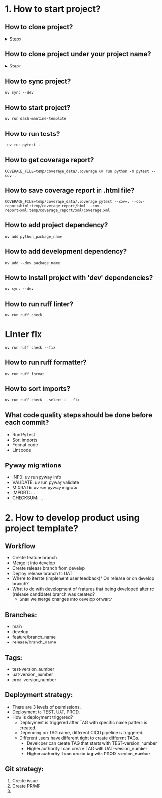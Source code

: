 
# 1. How to start project?

## How to clone project?

<details>

<summary>Steps</summary>


1. Clone project

```bash
git clone git@gitlab.com:public-projects1853809/dash-mantine-template.git
```

2. Change directory

```bash
cd dash-mantine-template
```

3. Create Postgress database

- Here is instruction how ro create pg database: https://gitlab.com/public-projects1853809/dash-mantine-template/-/boards?show=eyJpaWQiOiIyOSIsImZ1bGxfcGF0aCI6InB1YmxpYy1wcm9qZWN0czE4NTM4MDkvZGFzaC1tYW50aW5lLXRlbXBsYXRlIiwiaWQiOjE3MzQxODQ3Nn0%3D

4. Run app

```bash
uv run my-new-app
```

</details>

## How to clone project under your project name?

<details>

<summary>Steps</summary>


1. Create new package

```bash
uv init --package my-new-app
```

2. Clone dash-mantine-project

```bash
git clone git@gitlab.com:public-projects1853809/dash-mantine-template.git
```

3. Delete everything from folder my-new-app

```bash
cd my-new-app
rm -rf *
rm .gitignore
rm .python-version
```

4. Copy everything from dash-mantine-project onto my-new-app folder

5. Rename names in pyproject.toml file.

```txt
# Old

name = "dash-mantine-template"
authors = [
    { name = "Milan Mitrovic", email = "milanmitrovic1991@gmail.com" }
]
[project.scripts]
dash-mantine-template = "dash_mantine_template:main"
```


```txt
# New

name = "my-new-app"
authors = [
    { name = "Name Surname", email = "user@email.com" }
]
[project.scripts]
my-new-app = "my_new_app:main"
```

```bash
# rename source folder

- mv src/dash_mantine_template/ src/my_new_app/

```

6. Rename imports in pages/ folder:

```python
# Old

from dash_mantine_template.components.filters.radio_button
import (
    radio_button__component,
)
```

```python
# New

from my_new_app.components.filters.radio_button import (
    radio_button__component,
)
```

7. Rename filepath to html template:

```python
# Old

with open(
        "src/dash_mantine_template/components/miscellaneous/InitialTheme.html",
        "r",
        encoding="utf-8",
    ) as file:
        html_string = file.read()
```

```python
# New

with open(
    "src/my_new_app/components/miscellaneous/InitialTheme.html",
        "r",
        encoding="utf-8",
    ) as file:
        html_string = file.read()

```
```

8. Create pg database

- Here is instruction how ro create pg database: https://gitlab.com/public-projects1853809/dash-mantine-template/-/boards?show=eyJpaWQiOiIyOSIsImZ1bGxfcGF0aCI6InB1YmxpYy1wcm9qZWN0czE4NTM4MDkvZGFzaC1tYW50aW5lLXRlbXBsYXRlIiwiaWQiOjE3MzQxODQ3Nn0%3D

9. Run app.

```bash
uv run my-new-app
```


10. Rename imports in tests/ folder:

```bash

find tests/ -type f -name "*.py" -exec sed -i '' 's/from my_new_app\./from dash_mantine_template./g' {} +


```


</details>


## How to sync project?

```text
uv sync --dev
```

## How to start project?

```text
uv run dash-mantine-template
```

## How to run tests?

```text
 uv run pytest .
```

## How to get coverage report?

```text
COVERAGE_FILE=temp/coverage_data/.coverage uv run python -m pytest --cov .
```

## How to save coverage report in .html file?

```text
COVERAGE_FILE=temp/coverage_data/.coverage pytest --cov=. --cov-report=html:temp/coverage_report/html --cov-report=xml:temp/coverage_report/xml/coverage.xml
```

## How to add project dependency?

```text
uv add python_package_name
```

## How to add development dependency?

```text
uv add --dev package_name
```

## How to install project with 'dev' dependencies?

```text
uv sync --dev
```


## How to run ruff linter?

```text
uv run ruff check
```

# Linter fix
```text
uv run ruff check --fix
```

## How to run ruff formatter? 

```text
uv run ruff format
```

## How to sort imports?

```text
uv run ruff check --select I --fix
```

## What code quality steps should be done before each commit?

- Run PyTest
- Sort imports
- Format code
- Lint code

## Pyway migrations
- INFO: uv run pyway info
- VALIDATE: uv run pyway validate
- MIGRATE: uv run pyway migrate
- IMPORT: ...
- CHECKSUM: ...


# 2. How to develop product using project template?

## Workflow
- Create feature branch
- Merge it into develop
- Create release branch from develop
- Deploy release branch to UAT
- Where to iterate (implement user feedback)? On release or on develop branch?
- What to do with development of features that being developed after rc (release candidate) branch was created?
    - Shall we merge changes into develop or wait?

    
## Branches:
- main
- develop
- feature/branch_name
- release/branch_name

## Tags:
- test-version_number
- uat-version_number
- prod-version_number

## Deployment strategy:
- There are 3 levels of permissions.
- Deployment to TEST, UAT, PROD.
- How is deployment triggered?
  - Deployment is triggered after TAG with specific name pattern is created.
  - Depending on TAG name, different CICD pipeline is triggered.
  - Different users have different right to create different TAGs.
    - Developer can create TAG that starts with TEST-version_number
    - Higher authority I can create TAG with UAT-version_number
    - Higher authority II can create tag with PROD-version_number

## Git strategy:
1. Create issue
2. Create PR/MR
3. 



